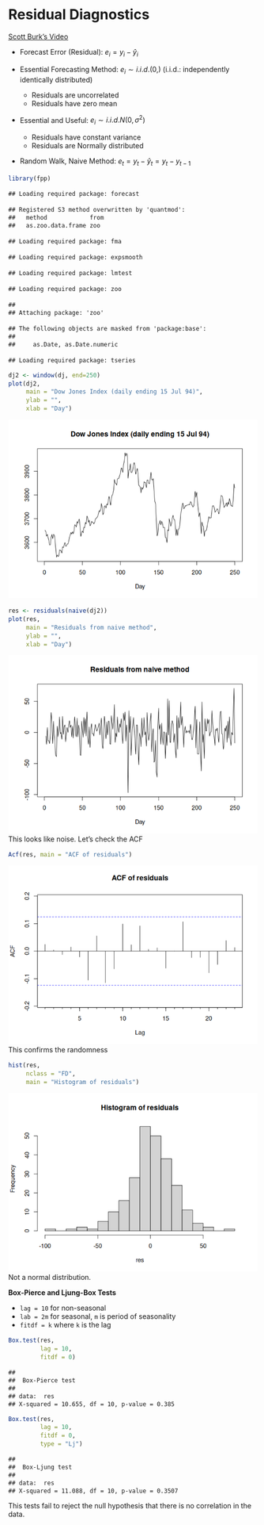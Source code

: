 Residual Diagnostics
================

[Scott Burk’s
Video](https://www.youtube.com/watch?v=IGlEaak2Lfo&list=PLX-TyAzMwGs-I3i5uiCin37VFMSy4c50F&index=6)

- Forecast Error (Residual): $e_i = y_i - \hat{y}_i$

- Essential Forecasting Method: $e_i \sim i.i.d.(0,)$ (i.i.d.:
  independently identically distributed)

  - Residuals are uncorrelated
  - Residuals have zero mean

- Essential and Useful: $e_i \sim i.i.d. N(0,\sigma^2)$

  - Residuals have constant variance
  - Residuals are Normally distributed

- Random Walk, Naive Method: $e_t=y_t-\hat{y}_t=y_t-y_{t-1}$

``` r
library(fpp)
```

    ## Loading required package: forecast

    ## Registered S3 method overwritten by 'quantmod':
    ##   method            from
    ##   as.zoo.data.frame zoo

    ## Loading required package: fma

    ## Loading required package: expsmooth

    ## Loading required package: lmtest

    ## Loading required package: zoo

    ## 
    ## Attaching package: 'zoo'

    ## The following objects are masked from 'package:base':
    ## 
    ##     as.Date, as.Date.numeric

    ## Loading required package: tseries

``` r
dj2 <- window(dj, end=250)
plot(dj2,
     main = "Dow Jones Index (daily ending 15 Jul 94)",
     ylab = "",
     xlab = "Day")
```

![](6ResidualDiagnostics_files/figure-gfm/unnamed-chunk-1-1.png)<!-- -->

``` r
res <- residuals(naive(dj2))
plot(res,
     main = "Residuals from naive method",
     ylab = "",
     xlab = "Day")
```

![](6ResidualDiagnostics_files/figure-gfm/unnamed-chunk-2-1.png)<!-- -->
This looks like noise. Let’s check the ACF

``` r
Acf(res, main = "ACF of residuals")
```

![](6ResidualDiagnostics_files/figure-gfm/unnamed-chunk-3-1.png)<!-- -->
This confirms the randomness

``` r
hist(res,
     nclass = "FD",
     main = "Histogram of residuals")
```

![](6ResidualDiagnostics_files/figure-gfm/unnamed-chunk-4-1.png)<!-- -->
Not a normal distribution.

**Box-Pierce and Ljung-Box Tests**

- `lag = 10` for non-seasonal
- `lab = 2m` for seasonal, `m` is period of seasonality
- `fitdf = k` where `k` is the lag

``` r
Box.test(res,
         lag = 10,
         fitdf = 0)
```

    ## 
    ##  Box-Pierce test
    ## 
    ## data:  res
    ## X-squared = 10.655, df = 10, p-value = 0.385

``` r
Box.test(res,
         lag = 10,
         fitdf = 0,
         type = "Lj")
```

    ## 
    ##  Box-Ljung test
    ## 
    ## data:  res
    ## X-squared = 11.088, df = 10, p-value = 0.3507

This tests fail to reject the null hypothesis that there is no
correlation in the data.
